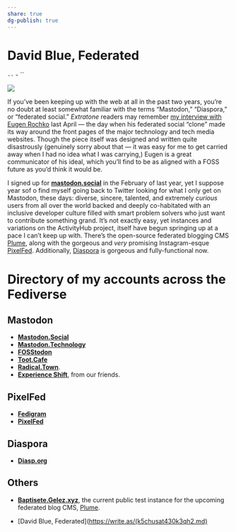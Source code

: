 ```yaml
---
share: true
dg-publish: true
---
```

# David Blue, Federated
`--` - ``

![](http://bilge.world/media/oopsfooter.png)

If you’ve been keeping up with the web at all in the past two years, you’re no doubt at least somewhat familiar with the terms “Mastodon,” “Diaspora,” or “federated social.” *Extratone* readers may remember [my interview with Eugen Rochko](http://www.extratone.com/tech/mastodon/) last April — the day when his federated social “clone” made its way around the front pages of the major technology and tech media websites. Though the piece itself was designed and written quite disastrously (genuinely sorry about that — it was easy for me to get carried away when I had no idea what I was carrying,) Eugen is a great communicator of his ideal, which you’ll find to be as aligned with a FOSS future as you’d think it would be.

I signed up for [**mastodon.social**](http://mastodon.social) in the February of last year, yet I suppose year sof o find myself going back to Twitter looking for what I only get on Mastodon, these days: diverse, sincere, talented, and extremely *curious* users from all over the world backed and deeply co-habitated with an inclusive developer culture filled with smart problem solvers who just want to contribute something grand. It’s not exactly easy, yet instances and variations on the ActivityHub project, itself have begun springing up at a pace I can’t keep up with. There’s the open-source federated blogging CMS [Plume](https://github.com/Plume-org/Plume), along with the gorgeous and *very* promising Instagram-esque [PixelFed](http://pixelfed.org). Additionally, [Diaspora](http://davidblue@diasp.org) is gorgeous and fully-functional now.

# Directory of my accounts across the Fediverse

## Mastodon
- [**Mastodon.Social**](http://mastodon.social/@DavidBlue)
- [**Mastodon.Technology**](http://mastodon.technology/@DavidBlue)
- [**FOSStodon**](https://fosstodon.org/@DavidBlue)
- [**Toot.Cafe**](http://toot.cafe/@DavidBlue)
- [**Radical.Town**](http://radical.town/@DavidBlue).
- [**Experience Shift**](https://expshift.com/@b), from our friends.

## PixelFed
- [**Fedigram**](http://fedigram.social/davidblue)
- [**PixelFed**](https://pixelfed.social/Davidblue)

## Diaspora
- [**Diasp.org**](http://bit.ly/dbdiasp)

## Others
- [**Baptisete.Gelez.xyz**](https://baptiste.gelez.xyz/@/davidblue/), the current public test instance for the upcoming federated blog CMS, [Plume](https://github.com/Plume-org/Plume).

- [David Blue, Federated](https://write.as/(k5chusat430k3qh2.md)
